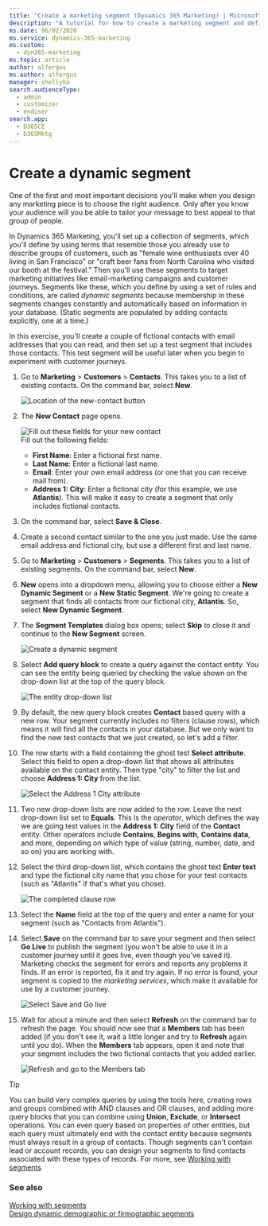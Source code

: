 ```yaml
---
title: "Create a marketing segment (Dynamics 365 Marketing) | Microsoft Docs"
description: "A tutorial for how to create a marketing segment and define its membership criteria in Dynamics 365 Marketing."
ms.date: 06/02/2020
ms.service: dynamics-365-marketing
ms.custom: 
  - dyn365-marketing
ms.topic: article
author: alfergus
ms.author: alfergus
manager: shellyha
search.audienceType: 
  - admin
  - customizer
  - enduser
search.app: 
  - D365CE
  - D365Mktg
---
```


# Create a dynamic segment

One of the first and most important decisions you'll make when you design any marketing piece is to choose the right audience. Only after you know your audience will you be able to tailor your message to best appeal to that group of people.

In Dynamics 365 Marketing, you'll set up a collection of segments, which you'll define by using terms that resemble those you already use to describe groups of customers, such as "female wine enthusiasts over 40 living in San Francisco" or "craft beer fans from North Carolina who visited our booth at the festival." Then you'll use these segments to target marketing initiatives like email-marketing campaigns and customer journeys. Segments like these, which you define by using a set of rules and conditions, are called *dynamic segments* because membership in these segments changes constantly and automatically based on information in your database. (Static segments are populated by adding contacts explicitly, one at a time.)

In this exercise, you'll create a couple of fictional contacts with email addresses that you can read, and then set up a test segment that includes those contacts. This test segment will be useful later when you begin to experiment with customer journeys.

1. Go to **Marketing** > **Customers** > **Contacts**. This takes you to a list of existing contacts. On the command bar, select **New**.

    ![Location of the new-contact button](media/new-contact-button-location2.png "Location of the New button to create a contact")

1. The **New Contact** page opens.

    ![Fill out these fields for your new contact](media/contact-required-fields.png "Fill out these fields for your new contact")  
    Fill out the following fields:
      - **First Name**: Enter a fictional first name.
      - **Last Name**: Enter a fictional last name.
      - **Email**: Enter your own email address (or one that you can receive mail from).
      - **Address 1: City**: Enter a fictional city (for this example, we use **Atlantis**). This will make it easy to create a segment that only includes fictional contacts.

1. On the command bar, select **Save & Close**.

1. Create a second contact similar to the one you just made. Use the same email address and fictional city, but use a different first and last name.

1. Go to **Marketing** > **Customers** > **Segments**. This takes you to a list of existing segments. On the command bar, select **New**.

1. **New** opens into a dropdown menu, allowing you to choose either a **New Dynamic Segment** or a **New Static Segment**. We're going to create a segment that finds all contacts from our fictional city, **Atlantis**. So, select **New Dynamic Segment**.

1. The **Segment Templates** dialog box opens; select **Skip** to close it and continue to the **New Segment** screen.

    ![Create a dynamic segment](media/create-segment-new-dynamic2.png "Create a dynamic segment")

1. Select **Add query block** to create a query against the contact entity. You can see the entity being queried by checking the value shown on the drop-down list at the top of the query block.

    ![The entity drop-down list](media/segment-tutorial-contact-add.png "The entity drop-down list")

1. By default, the new query block creates **Contact** based query with a new row. Your segment currently includes no filters (clause rows), which means it will find all the contacts in your database. But we only want to find the new test contacts that we just created, so let's add a filter.

1. The row starts with a field containing the ghost test **Select attribute**. Select this field to open a drop-down list that shows all attributes available on the contact entity. Then type "city" to filter the list and choose **Address 1: City** from the list.

    ![Select the Address 1 City attribute](media/segment-tutorial-contact-city2.png "Select the Address 1 City attribute")

1. Two new drop-down lists are now added to the row. Leave the next drop-down list set to **Equals**. This is the *operator*, which defines the way we are going test values in the **Address 1: City** field of the **Contact** entity. Other operators include **Contains**, **Begins with**, **Contains data**, and more, depending on which type of value (string, number, date, and so on) you are working with.

1. Select the third drop-down list, which contains the ghost text **Enter text** and type the fictional city name that you chose for your test contacts (such as "Atlantis" if that's what you chose).

    ![The completed clause row](media/segment-tutorial-contact-atlantis2.png "The completed clause row")

1. Select the **Name** field at the top of the query and enter a name for your segment (such as "Contacts from Atlantis").

1. Select **Save** on the command bar to save your segment and then select **Go Live** to publish the segment (you won't be able to use it in a customer journey until it goes live, even though you've saved it). Marketing checks the segment for errors and reports any problems it finds. If an error is reported, fix it and try again. If no error is found, your segment is copied to the *marketing services*, which make it available for use by a customer journey.

    ![Select Save and Go live](media/segment-tutorial-save-golive.png "Select Save and Go live")

1. Wait for about a minute and then select **Refresh** on the command bar to refresh the page. You should now see that a **Members** tab has been added (if you don't see it, wait a little longer and try to **Refresh** again until you do). When the **Members** tab appears, open it and note that your segment includes the two fictional contacts that you added earlier.

    ![Refresh and go to the Members tab](media/segment-tutorial-members2.png "Refresh and go to the Members tab")

> [!TIP]
> You can build very complex queries by using the tools here, creating rows and groups combined with AND clauses and OR clauses, and adding more query blocks that you can combine using **Union**, **Exclude**, or **Intersect** operations. You can even query based on properties of other entities, but each query must ultimately end with the contact entity because segments must always result in a group of contacts. Though segments can't contain lead or account records, you can design your segments to find contacts associated with these types of records. For more, see [Working with segments](segmentation-lists-subscriptions.md) 


### See also

[Working with segments](segmentation-lists-subscriptions.md)  
[Design dynamic demographic or firmographic segments](segments-profile.md)
